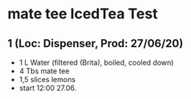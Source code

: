 # mate tee IcedTea Test

## 1 (Loc: Dispenser, Prod: 27/06/20)
- 1 L Water (filtered (Brita), boiled, cooled down)
- 4 Tbs mate tee
- 1,5 slices lemons
- start 12:00 27.06.
